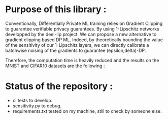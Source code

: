 # Purpose of this library :

Conventionally, Differentially Private ML training relies on Gradient Clipping to guarantee verifiable privacy guarantees.
By using 1-Lipschitz networks developped by the deel-lip project. We can propose a new alternative to gradient clipping based
DP ML. Indeed, by theoretically bounding the value of the sensitivity of our 1-Lipschitz layers, we can directly calibrate a
batchwise noising of the gradients to guarantee (epsilon,delta)-DP.

Therefore, the computation time is heavily reduced and the results on the MNIST and CIFAR10 datasets are the following :


# Status of the repository : 

- ci tests to develop.
- sensitivity.py to debug.
- requirements.txt tested on my machine, still to check by someone else.